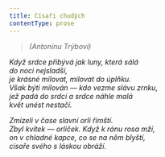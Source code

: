 ```yaml
---
title: Císaři chudých
contentType: prose
---
```


> _(Antonínu Trýbovi)_

_Když srdce přibývá jak luny, která sálá  
do noci nejsladší,  
je krásné milovat, milovat do úplňku.  
Však býti milován — kdo vezme slávu zrnku,  
jež padá do srdcí a srdce náhle malá  
květ unést nestačí._

_Zmizeli v čase slavní orli římští.  
Zbyl kvítek — orlíček. Když k ránu rosa mží,  
on v chladné kapce, co se na něm blyští,  
císaře svého s láskou obráží._
